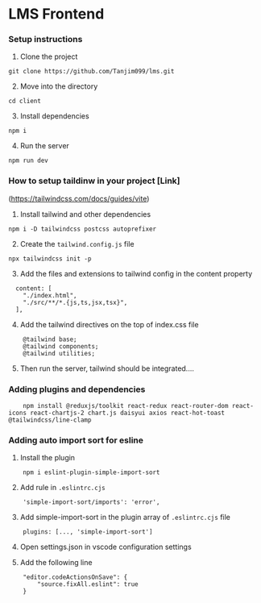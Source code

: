 # LMS Frontend

### Setup instructions

1. Clone the project

```
git clone https://github.com/Tanjim099/lms.git
```

2. Move into the directory

```
cd client
```

3. Install dependencies

```
npm i
```

4. Run the server

```
npm run dev
```

### How to setup taildinw in your project [Link]
(https://tailwindcss.com/docs/guides/vite)

1. Install tailwind and other dependencies

```
npm i -D tailwindcss postcss autoprefixer
```
2. Create the `tailwind.config.js` file

```
npx tailwindcss init -p
```

3. Add the files and extensions to tailwind config in the content property

```
  content: [
    "./index.html",
    "./src/**/*.{js,ts,jsx,tsx}",
  ],
```

4. Add the tailwind directives on the top of index.css file

```
    @tailwind base;
    @tailwind components;
    @tailwind utilities;
```

5. Then run the server, tailwind should be integrated....

### Adding plugins and dependencies

```
    npm install @reduxjs/toolkit react-redux react-router-dom react-icons react-chartjs-2 chart.js daisyui axios react-hot-toast @tailwindcss/line-clamp
```

### Adding auto import sort for esline

1. Install the plugin

```
    npm i eslint-plugin-simple-import-sort
```

2. Add rule in `.eslintrc.cjs`

```
    'simple-import-sort/imports': 'error',
```
3. Add simple-import-sort in the plugin array of `.eslintrc.cjs` file

```
    plugins: [..., 'simple-import-sort']
```

4. Open settings.json in vscode configuration settings

5. Add the following line

```
    "editor.codeActionsOnSave": {
        "source.fixAll.eslint": true 
    }
```